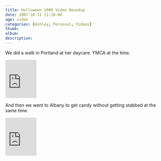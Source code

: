 ```yaml
---
title: Halloween 2009 Video Roundup
date: 2007-10-31 21:10:00
age: video
categories: [Ashley, Personal, Videos]
thumb: 
album: 
description: 
---
```

We did a walk in Portland at her daycare. YMCA at the time.

<iframe src="https://skydrive.live.com/embed?cid=F443C8FEC5D6FFCE&amp;resid=F443C8FEC5D6FFCE%21219&amp;authkey=ALJpvrd7NkZhqfU" width="98" height="120" frameborder="0" scrolling="no"></iframe>

And then we went to Albany to get candy without getting stabbed at the same time.

<iframe src="https://skydrive.live.com/embed?cid=F443C8FEC5D6FFCE&amp;resid=F443C8FEC5D6FFCE%21221&amp;authkey=AAIGTiZvi49wXDE" width="98" height="120" frameborder="0" scrolling="no"></iframe>